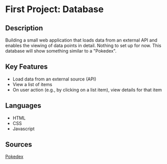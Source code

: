 # First Project: Database

## Description

Building a small web application that loads data from an external API and enables the viewing of data points in detail.
Nothing to set up for now.
This database will show something similar to a "Pokedex".

## Key Features

-  Load data from an external source (API)
-  View a list of items
-  On user action (e.g., by clicking on a list item), view details for that item

## Languages

-  HTML
-  CSS
-  Javascript

## Sources

[Pokedex](https://pokedex.org)
